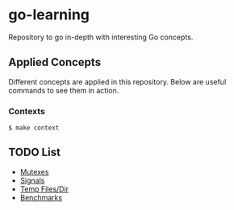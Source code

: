 # go-learning

Repository to go in-depth with interesting Go concepts.

## Applied Concepts

Different concepts are applied in this repository. Below are useful commands to see them in action.

### Contexts

```
$ make context
```

## TODO List

* [Mutexes](https://gobyexample.com/mutexes)
* [Signals](https://gobyexample.com/signals)
* [Temp Files/Dir](https://gobyexample.com/temporary-files-and-directories)
* [Benchmarks](https://pkg.go.dev/testing#hdr-Benchmarks)